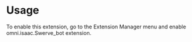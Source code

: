 # Usage

To enable this extension, go to the Extension Manager menu and enable omni.isaac.Swerve_bot extension.

